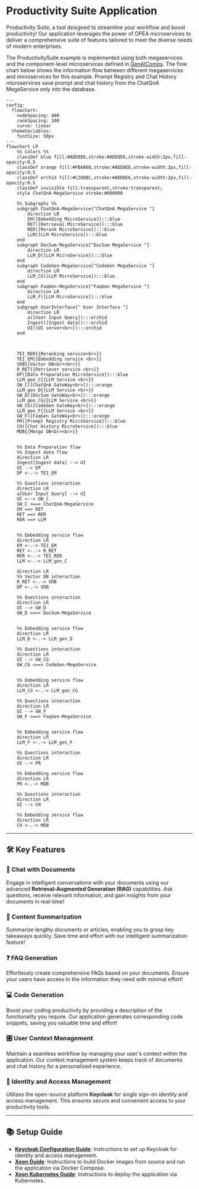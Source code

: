 # Productivity Suite Application

Productivity Suite, a tool designed to streamline your workflow and boost productivity! Our application leverages the power of OPEA microservices to deliver a comprehensive suite of features tailored to meet the diverse needs of modern enterprises.

The ProductivitySuite example is implemented using both megaservices and the component-level microservices defined in [GenAIComps](https://github.com/opea-project/GenAIComps). The flow chart below shows the information flow between different megaservices and microservices for this example. Prompt Registry and Chat History microservices save prompt and chat history from the ChatQnA MegaService only into the database.

```mermaid
---
config:
  flowchart:
    nodeSpacing: 400
    rankSpacing: 100
    curve: linear
  themeVariables:
    fontSize: 50px
---
flowchart LR
    %% Colors %%
    classDef blue fill:#ADD8E6,stroke:#ADD8E6,stroke-width:2px,fill-opacity:0.5
    classDef orange fill:#FBAA60,stroke:#ADD8E6,stroke-width:2px,fill-opacity:0.5
    classDef orchid fill:#C26DBC,stroke:#ADD8E6,stroke-width:2px,fill-opacity:0.5
    classDef invisible fill:transparent,stroke:transparent;
    style ChatQnA-MegaService stroke:#000000

    %% Subgraphs %%
    subgraph ChatQnA-MegaService["ChatQnA MegaService "]
        direction LR
        EM([Embedding MicroService]):::blue
        RET([Retrieval MicroService]):::blue
        RER([Rerank MicroService]):::blue
        LLM([LLM MicroService]):::blue
    end
    subgraph DocSum-MegaService["DocSum MegaService "]
        direction LR
        LLM_D([LLM MicroService]):::blue
    end
    subgraph CodeGen-MegaService["CodeGen MegaService "]
        direction LR
        LLM_CG([LLM MicroService]):::blue
    end
    subgraph FaqGen-MegaService["FaqGen MegaService "]
        direction LR
        LLM_F([LLM MicroService]):::blue
    end
    subgraph UserInterface[" User Interface "]
        direction LR
        a([User Input Query]):::orchid
        Ingest([Ingest data]):::orchid
        UI([UI server<br>]):::orchid
    end



    TEI_RER{{Reranking service<br>}}
    TEI_EM{{Embedding service <br>}}
    VDB{{Vector DB<br><br>}}
    R_RET{{Retriever service <br>}}
    DP([Data Preparation MicroService]):::blue
    LLM_gen_C{{LLM Service <br>}}
    GW_C([ChatQnA GateWay<br>]):::orange
    LLM_gen_D{{LLM Service <br>}}
    GW_D([DocSum GateWay<br>]):::orange
    LLM_gen_CG{{LLM Service <br>}}
    GW_CG([CodeGen GateWay<br>]):::orange
    LLM_gen_F{{LLM Service <br>}}
    GW_F([FaqGen GateWay<br>]):::orange
    PR([Prompt Registry MicroService]):::blue
    CH([Chat History MicroService]):::blue
    MDB{{Mongo DB<br><br>}}


    %% Data Preparation flow
    %% Ingest data flow
    direction LR
    Ingest[Ingest data] --> UI
    UI --> DP
    DP <-.-> TEI_EM

    %% Questions interaction
    direction LR
    a[User Input Query] --> UI
    UI <--> GW_C
    GW_C <==> ChatQnA-MegaService
    EM ==> RET
    RET ==> RER
    RER ==> LLM


    %% Embedding service flow
    direction LR
    EM <-.-> TEI_EM
    RET <-.-> R_RET
    RER <-.-> TEI_RER
    LLM <-.-> LLM_gen_C

    direction LR
    %% Vector DB interaction
    R_RET <-.-> VDB
    DP <-.-> VDB

    %% Questions interaction
    direction LR
    UI --> GW_D
    GW_D <==> DocSum-MegaService


    %% Embedding service flow
    direction LR
    LLM_D <-.-> LLM_gen_D

    %% Questions interaction
    direction LR
    UI --> GW_CG
    GW_CG <==> CodeGen-MegaService


    %% Embedding service flow
    direction LR
    LLM_CG <-.-> LLM_gen_CG

    %% Questions interaction
    direction LR
    UI --> GW_F
    GW_F <==> FaqGen-MegaService


    %% Embedding service flow
    direction LR
    LLM_F <-.-> LLM_gen_F

    %% Questions interaction
    direction LR
    UI --> PR

    %% Embedding service flow
    direction LR
    PR <-.-> MDB

    %% Questions interaction
    direction LR
    UI --> CH

    %% Embedding service flow
    direction LR
    CH <-.-> MDB

```

---

## 🛠️ Key Features

### 💬 Chat with Documents

Engage in intelligent conversations with your documents using our advanced **Retrieval-Augmented Generation (RAG)** capabilities. Ask questions, receive relevant information, and gain insights from your documents in real-time!

### 📄 Content Summarization

Summarize lengthy documents or articles, enabling you to grasp key takeaways quickly. Save time and effort with our intelligent summarization feature!

### ❓ FAQ Generation

Effortlessly create comprehensive FAQs based on your documents. Ensure your users have access to the information they need with minimal effort!

### 💻 Code Generation

Boost your coding productivity by providing a description of the functionality you require. Our application generates corresponding code snippets, saving you valuable time and effort!

### 🎛️ User Context Management

Maintain a seamless workflow by managing your user's context within the application. Our context management system keeps track of documents and chat history for a personalized experience.

### 🔐 Identity and Access Management

Utilizes the open-source platform **Keycloak** for single sign-on identity and access management. This ensures secure and convenient access to your productivity tools.

---

## 📚 Setup Guide

- **[Keycloak Configuration Guide](./docker_compose/intel/cpu/xeon/keycloak_setup_guide.md)**: Instructions to set up Keycloak for identity and access management.
- **[Xeon Guide](./docker_compose/intel/cpu/xeon/README.md)**: Instructions to build Docker images from source and run the application via Docker Compose.
- **[Xeon Kubernetes Guide](./kubernetes/intel/README.md)**: Instructions to deploy the application via Kubernetes.
